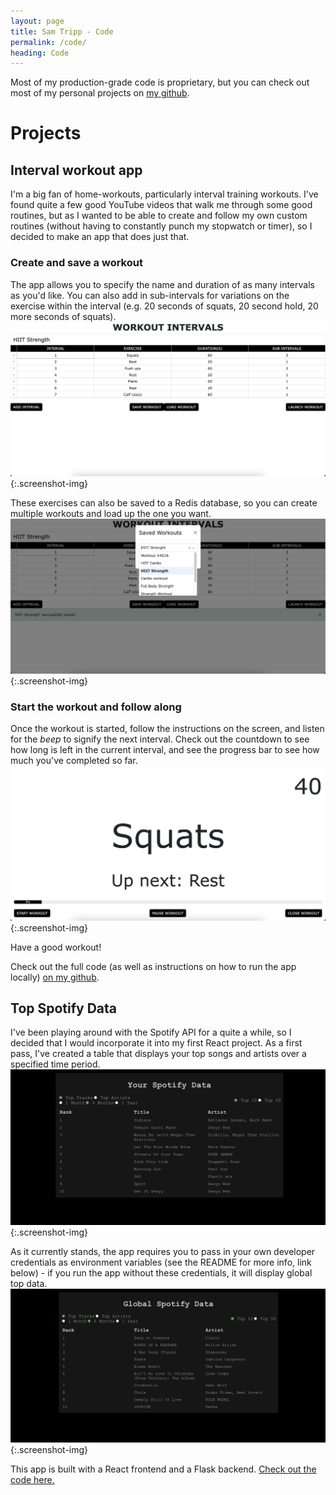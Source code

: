 ```yaml
---
layout: page
title: Sam Tripp - Code
permalink: /code/
heading: Code
---
```


Most of my production-grade code is proprietary, but you can check out most of my personal
projects on [my github](https://github.com/sstripps1).

# Projects

## Interval workout app

I'm a big fan of home-workouts, particularly interval training workouts. I've found quite a
few good YouTube videos that walk me through some good routines, but as I wanted to be able to
create and follow my own custom routines (without having to constantly punch my stopwatch or timer), 
so I decided to make an app that does just that.

### Create and save a workout
The app allows you to specify the name and duration of as many intervals as you'd like. You
can also add in sub-intervals for variations on the exercise within the interval (e.g. 20 seconds
of squats, 20 second hold, 20 more seconds of squats).\
![main_page](/assets/main_page.jpg){:.screenshot-img}

These exercises can also be saved to a Redis database, so you can create multiple workouts
and load up the one you want.\
![save_load](/assets/save_load.jpg){:.screenshot-img}

### Start the workout and follow along
Once the workout is started, follow the instructions on the screen, and listen for the *beep*
to signify the next interval. Check out the countdown to see how long is left in the current
interval, and see the progress bar to see how much you've completed so far.\
![workout_mode](/assets/workout_mode.jpg){:.screenshot-img}

Have a good workout!


Check out the full code (as well as instructions on how to run the app locally) 
[on my github](https://github.com/sstripps1/workout-intervals).


## Top Spotify Data

I've been playing around with the Spotify API for a quite a while, so I decided that I would incorporate it into my first React project. As a first pass, I've created a table
that displays your top songs and artists over a specified time period.\
![user_view](/assets/user_view.png){:.screenshot-img}

As it currently stands, the app requires you to pass in your own developer credentials as environment variables (see the README for more info, link below) - if you run the app without these 
credentials, it will display global top data.\
![global_view](/assets/global_view.png){:.screenshot-img}

This app is built with a React frontend and a Flask backend. [Check out the code here.](https://github.com/sstripps1/spotify-data)
